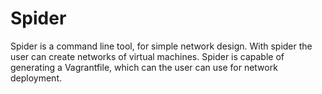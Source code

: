 # Spider

Spider is a command line tool, for simple network design. With spider the user can create networks of virtual machines. Spider is capable of generating a Vagrantfile, which can the user can use for network deployment.
